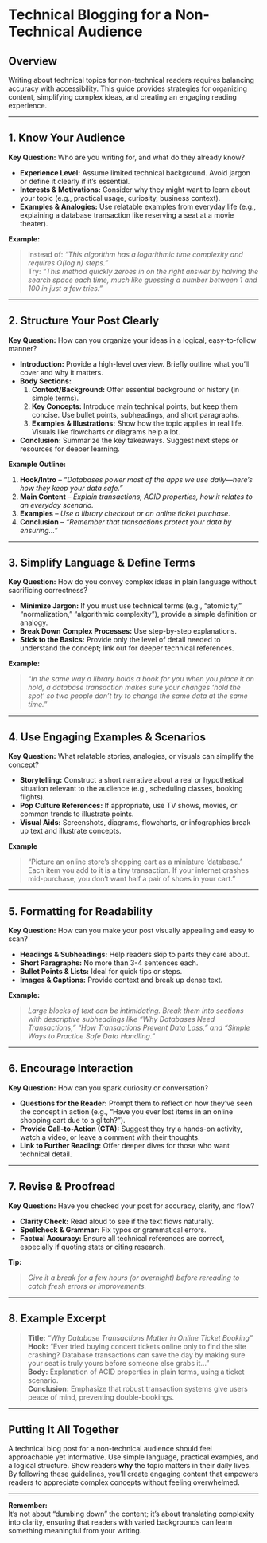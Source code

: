 # Technical Blogging for a Non-Technical Audience

## Overview
Writing about technical topics for non-technical readers requires balancing accuracy with accessibility. This guide provides strategies for organizing content, simplifying complex ideas, and creating an engaging reading experience.

---

## 1. Know Your Audience
**Key Question:** Who are you writing for, and what do they already know?

- **Experience Level:** Assume limited technical background. Avoid jargon or define it clearly if it’s essential.
- **Interests & Motivations:** Consider why they might want to learn about your topic (e.g., practical usage, curiosity, business context).
- **Examples & Analogies:** Use relatable examples from everyday life (e.g., explaining a database transaction like reserving a seat at a movie theater).

**Example:**  
> Instead of: *“This algorithm has a logarithmic time complexity and requires O(log n) steps.”*  
> Try: *“This method quickly zeroes in on the right answer by halving the search space each time, much like guessing a number between 1 and 100 in just a few tries.”*

---

## 2. Structure Your Post Clearly
**Key Question:** How can you organize your ideas in a logical, easy-to-follow manner?

- **Introduction:** Provide a high-level overview. Briefly outline what you’ll cover and why it matters.
- **Body Sections:**
  1. **Context/Background:** Offer essential background or history (in simple terms).
  2. **Key Concepts:** Introduce main technical points, but keep them concise. Use bullet points, subheadings, and short paragraphs.
  3. **Examples & Illustrations:** Show how the topic applies in real life. Visuals like flowcharts or diagrams help a lot.
- **Conclusion:** Summarize the key takeaways. Suggest next steps or resources for deeper learning.

**Example Outline:**
1. **Hook/Intro** – *“Databases power most of the apps we use daily—here’s how they keep your data safe.”*  
2. **Main Content** – *Explain transactions, ACID properties, how it relates to an everyday scenario.*  
3. **Examples** – *Use a library checkout or an online ticket purchase.*  
4. **Conclusion** – *“Remember that transactions protect your data by ensuring...”*  

---

## 3. Simplify Language & Define Terms
**Key Question:** How do you convey complex ideas in plain language without sacrificing correctness?

- **Minimize Jargon:** If you must use technical terms (e.g., “atomicity,” “normalization,” “algorithmic complexity”), provide a simple definition or analogy.
- **Break Down Complex Processes:** Use step-by-step explanations.
- **Stick to the Basics:** Provide only the level of detail needed to understand the concept; link out for deeper technical references.

**Example:**  
> “*In the same way a library holds a book for you when you place it on hold, a database transaction makes sure your changes ‘hold the spot’ so two people don’t try to change the same data at the same time.*”

---

## 4. Use Engaging Examples & Scenarios
**Key Question:** What relatable stories, analogies, or visuals can simplify the concept?

- **Storytelling:** Construct a short narrative about a real or hypothetical situation relevant to the audience (e.g., scheduling classes, booking flights).
- **Pop Culture References:** If appropriate, use TV shows, movies, or common trends to illustrate points.
- **Visual Aids:** Screenshots, diagrams, flowcharts, or infographics break up text and illustrate concepts.

**Example**  
> “Picture an online store’s shopping cart as a miniature ‘database.’ Each item you add to it is a tiny transaction. If your internet crashes mid-purchase, you don’t want half a pair of shoes in your cart.”

---

## 5. Formatting for Readability
**Key Question:** How can you make your post visually appealing and easy to scan?

- **Headings & Subheadings:** Help readers skip to parts they care about.
- **Short Paragraphs:** No more than 3-4 sentences each.
- **Bullet Points & Lists:** Ideal for quick tips or steps.
- **Images & Captions:** Provide context and break up dense text.

**Example:**  
> *Large blocks of text can be intimidating. Break them into sections with descriptive subheadings like “Why Databases Need Transactions,” “How Transactions Prevent Data Loss,” and “Simple Ways to Practice Safe Data Handling.”*

---

## 6. Encourage Interaction
**Key Question:** How can you spark curiosity or conversation?

- **Questions for the Reader:** Prompt them to reflect on how they’ve seen the concept in action (e.g., “Have you ever lost items in an online shopping cart due to a glitch?”).
- **Provide Call-to-Action (CTA):** Suggest they try a hands-on activity, watch a video, or leave a comment with their thoughts.
- **Link to Further Reading:** Offer deeper dives for those who want technical detail.

---

## 7. Revise & Proofread
**Key Question:** Have you checked your post for accuracy, clarity, and flow?

- **Clarity Check:** Read aloud to see if the text flows naturally.
- **Spellcheck & Grammar:** Fix typos or grammatical errors.
- **Factual Accuracy:** Ensure all technical references are correct, especially if quoting stats or citing research.

**Tip:**  
> *Give it a break for a few hours (or overnight) before rereading to catch fresh errors or improvements.*

---

## 8. Example Excerpt
> **Title:** *“Why Database Transactions Matter in Online Ticket Booking”*  
> **Hook:** “Ever tried buying concert tickets online only to find the site crashing? Database transactions can save the day by making sure your seat is truly yours before someone else grabs it…”  
> **Body:** Explanation of ACID properties in plain terms, using a ticket scenario.  
> **Conclusion:** Emphasize that robust transaction systems give users peace of mind, preventing double-bookings.

---

## Putting It All Together
A technical blog post for a non-technical audience should feel approachable yet informative. Use simple language, practical examples, and a logical structure. Show readers **why** the topic matters in their daily lives. By following these guidelines, you’ll create engaging content that empowers readers to appreciate complex concepts without feeling overwhelmed.

---

**Remember:**  
It’s not about “dumbing down” the content; it’s about translating complexity into clarity, ensuring that readers with varied backgrounds can learn something meaningful from your writing.

